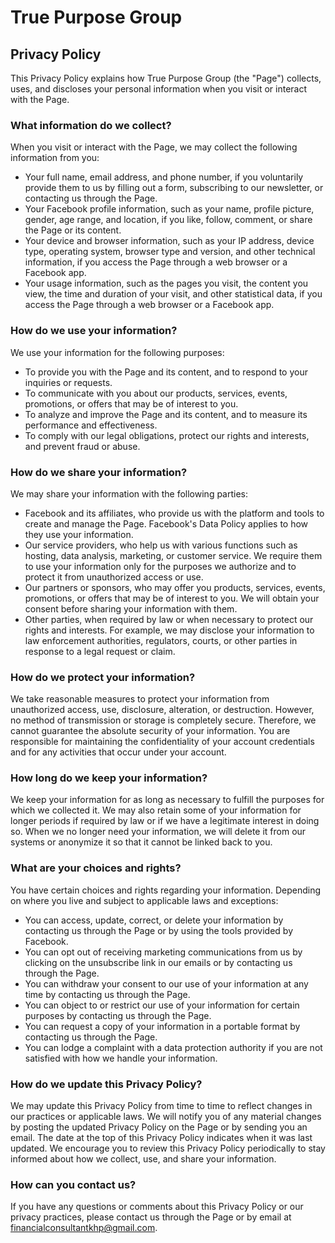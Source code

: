 # True Purpose Group

## Privacy Policy

This Privacy Policy explains how True Purpose Group (the "Page") collects, uses, and discloses your personal information when you visit or interact with the Page.

### What information do we collect?

When you visit or interact with the Page, we may collect the following information from you:

- Your full name, email address, and phone number, if you voluntarily provide them to us by filling out a form, subscribing to our newsletter, or contacting us through the Page.
- Your Facebook profile information, such as your name, profile picture, gender, age range, and location, if you like, follow, comment, or share the Page or its content.
- Your device and browser information, such as your IP address, device type, operating system, browser type and version, and other technical information, if you access the Page through a web browser or a Facebook app.
- Your usage information, such as the pages you visit, the content you view, the time and duration of your visit, and other statistical data, if you access the Page through a web browser or a Facebook app.

### How do we use your information?

We use your information for the following purposes:

- To provide you with the Page and its content, and to respond to your inquiries or requests.
- To communicate with you about our products, services, events, promotions, or offers that may be of interest to you.
- To analyze and improve the Page and its content, and to measure its performance and effectiveness.
- To comply with our legal obligations, protect our rights and interests, and prevent fraud or abuse.

### How do we share your information?

We may share your information with the following parties:

- Facebook and its affiliates, who provide us with the platform and tools to create and manage the Page. Facebook's Data Policy applies to how they use your information.
- Our service providers, who help us with various functions such as hosting, data analysis, marketing, or customer service. We require them to use your information only for the purposes we authorize and to protect it from unauthorized access or use.
- Our partners or sponsors, who may offer you products, services, events, promotions, or offers that may be of interest to you. We will obtain your consent before sharing your information with them.
- Other parties, when required by law or when necessary to protect our rights and interests. For example, we may disclose your information to law enforcement authorities, regulators, courts, or other parties in response to a legal request or claim.

### How do we protect your information?

We take reasonable measures to protect your information from unauthorized access, use, disclosure, alteration, or destruction. However, no method of transmission or storage is completely secure. Therefore, we cannot guarantee the absolute security of your information. You are responsible for maintaining the confidentiality of your account credentials and for any activities that occur under your account.

### How long do we keep your information?

We keep your information for as long as necessary to fulfill the purposes for which we collected it. We may also retain some of your information for longer periods if required by law or if we have a legitimate interest in doing so. When we no longer need your information, we will delete it from our systems or anonymize it so that it cannot be linked back to you.

### What are your choices and rights?

You have certain choices and rights regarding your information. Depending on where you live and subject to applicable laws and exceptions:

- You can access, update, correct, or delete your information by contacting us through the Page or by using the tools provided by Facebook.
- You can opt out of receiving marketing communications from us by clicking on the unsubscribe link in our emails or by contacting us through the Page.
- You can withdraw your consent to our use of your information at any time by contacting us through the Page.
- You can object to or restrict our use of your information for certain purposes by contacting us through the Page.
- You can request a copy of your information in a portable format by contacting us through the Page.
- You can lodge a complaint with a data protection authority if you are not satisfied with how we handle your information.

### How do we update this Privacy Policy?

We may update this Privacy Policy from time to time to reflect changes in our practices or applicable laws. We will notify you of any material changes by posting the updated Privacy Policy on the Page or by sending you an email. The date at the top of this Privacy Policy indicates when it was last updated. We encourage you to review this Privacy Policy periodically to stay informed about how we collect, use, and share your information.

### How can you contact us?

If you have any questions or comments about this Privacy Policy or our privacy practices, please contact us through the Page or by email at financialconsultantkhp@gmail.com.
